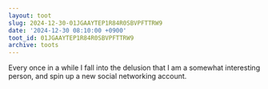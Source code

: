 ```yaml
---
layout: toot
slug: 2024-12-30-01JGAAYTEP1R84R0SBVPFTTRW9
date: '2024-12-30 08:10:00 +0900'
toot_id: 01JGAAYTEP1R84R0SBVPFTTRW9
archive: toots
---
```

<p>Every once in a while I fall into the delusion that I am a somewhat interesting person, and spin up a new social networking account.</p>

